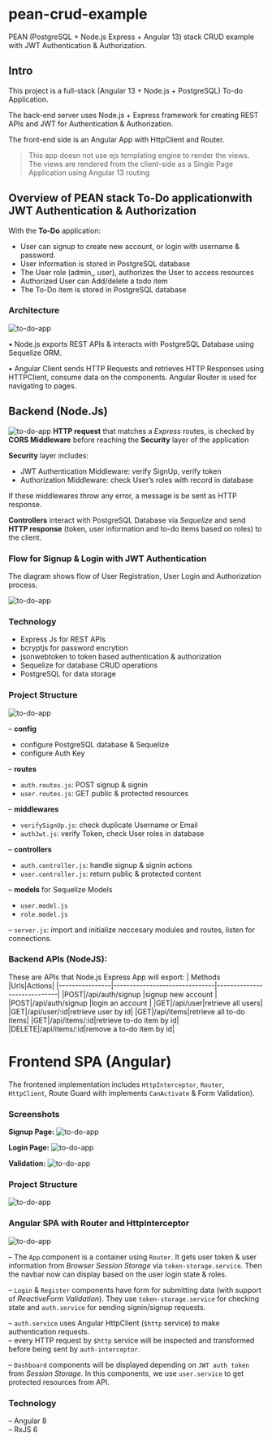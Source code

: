 # pean-crud-example

PEAN (PostgreSQL + Node.js Express + Angular 13) stack CRUD example with JWT Authentication &amp; Authorization.

## Intro

This project is a full-stack (Angular 13 + Node.js + PostgreSQL) To-do Application.

The back-end server uses Node.js + Express framework for creating REST APIs and JWT for Authentication & Authorization.

The front-end side is an Angular App with HttpClient and Router.

> This app doesn not use ejs templating engine to render the views. The views are rendered from the client-side as a Single Page Application using Angular 13 routing

## Overview of PEAN stack To-Do applicationwith JWT Authentication & Authorization

With the **To-Do** application:

- User can signup to create new account, or login with username & password.
- User information is stored in PostgreSQL database
- The User role (admin,, user), authorizes the User to access resources
- Authorized User can Add/delete a todo item
- The To-Do item is stored in PostgreSQL database

### Architecture

![to-do-app](img/Picture1.png)

• Node.js exports REST APIs & interacts with PostgreSQL Database using Sequelize ORM.

• Angular Client sends HTTP Requests and retrieves HTTP Responses using HTTPClient, consume data on the components. Angular Router is used for navigating to pages.

## Backend (Node.Js)

![to-do-app](img/Picture3.png)
**HTTP request** that matches a _Express_ routes, is checked by **CORS Middleware** before reaching the **Security** layer of the application

**Security** layer includes:

- JWT Authentication Middleware: verify SignUp, verify token
- Authorization Middleware: check User’s roles with record in database

If these middlewares throw any error, a message is be sent as HTTP response.

**Controllers** interact with PostgreSQL Database via _Sequelize_ and send **HTTP response** (token, user information and to-do items based on roles) to the client.

### Flow for Signup & Login with JWT Authentication

The diagram shows flow of User Registration, User Login and Authorization process.

![to-do-app](img/Picture2.png)

### Technology

- Express Js for REST APIs
- bcryptjs for password encrytion
- jsonwebtoken to token based authentication & authorization
- Sequelize for database CRUD operations
- PostgreSQL for data storage

### Project Structure

![to-do-app](img/Picture4.png)

– **config**

- configure PostgreSQL database & Sequelize
- configure Auth Key

– **routes**

- `auth.routes.js`: POST signup & signin
- `user.routes.js`: GET public & protected resources

– **middlewares**

- `verifySignUp.js`: check duplicate Username or Email
- `authJwt.js`: verify Token, check User roles in database

– **controllers**

- `auth.controller.js`: handle signup & signin actions
- `user.controller.js`: return public & protected content

– **models** for Sequelize Models

- `user.model.js`
- `role.model.js`

– `server.js`: import and initialize neccesary modules and routes, listen for connections.

### Backend APIs (NodeJS):

These are APIs that Node.js Express App will export:
| Methods |Urls|Actions|
|----------------|-------------------------------|-----------------------------|
|POST|/api/auth/signup |signup new account |
|POST|/api/auth/signup |login an account |
|GET|/api/user|retrieve all users|
|GET|/api/user/:id|retrieve user by id|
|GET|/api/items|retrieve all to-do items|
|GET|/api/items/:id|retrieve to-do item by id|
|DELETE|/api/items/:id|remove a to-do item by id|

# Frontend SPA (Angular)

The frontened implementation includes `HttpInterceptor`, `Router`, `HttpClient`, Route Guard with implements `CanActivate` & Form Validation).

### Screenshots

**Signup Page:**
![to-do-app](img/Picture5.png)

**Login Page:**
![to-do-app](img/Picture6.png)

**Validation:**
![to-do-app](img/Picture7.png)

### Project Structure

![to-do-app](img/Picture8.png)

### Angular SPA with Router and HttpInterceptor

![to-do-app](img/Picture9.png)

– The `App` component is a container using `Router`. It gets user token & user information from _Browser Session Storage_ via `token-storage.service`. Then the navbar now can display based on the user login state & roles.

– `Login` & `Register` components have form for submitting data (with support of _ReactiveForm Validation_). They use `token-storage.service` for checking state and `auth.service` for sending signin/signup requests.

– `auth.service` uses Angular HttpClient (`$http` service) to make authentication requests.  
– every HTTP request by `$http` service will be inspected and transformed before being sent by `auth-interceptor`.

– `Dashboard` components will be displayed depending on `JWT auth token` from _Session Storage_. In this components, we use `user.service` to get protected resources from API.

### Technology

– Angular 8  
– RxJS 6
